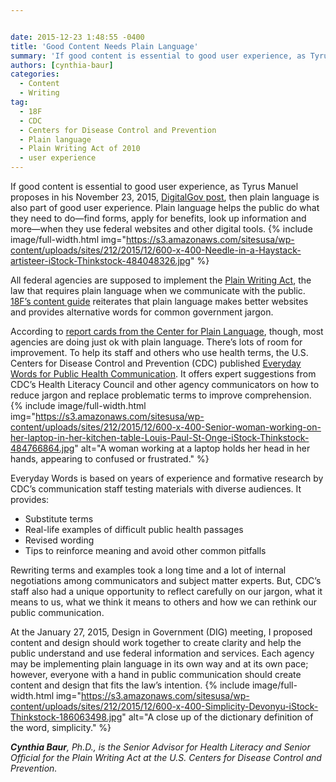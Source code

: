 ```yaml
---


date: 2015-12-23 1:48:55 -0400
title: 'Good Content Needs Plain Language'
summary: 'If good content is essential to good user experience, as Tyrus Manuel proposes in his November 23, 2015,&nbsp;DigitalGov post, then plain language is also part of good user experience. Plain language helps the public do what they need to do&mdash;find forms, apply for benefits, look up information and more&mdash;when they use federal websites and other'
authors: [cynthia-baur]
categories:
  - Content
  - Writing
tag:
  - 18F
  - CDC
  - Centers for Disease Control and Prevention
  - Plain language
  - Plain Writing Act of 2010
  - user experience
---
```


If good content is essential to good user experience, as Tyrus Manuel proposes in his November 23, 2015, [DigitalGov post](https://www.WHATEVER/2015/11/23/the-content-corner-good-ux-needs-good-content/), then plain language is also part of good user experience. Plain language helps the public do what they need to do—find forms, apply for benefits, look up information and more—when they use federal websites and other digital tools. 
{% include image/full-width.html img="https://s3.amazonaws.com/sitesusa/wp-content/uploads/sites/212/2015/12/600-x-400-Needle-in-a-Haystack-artisteer-iStock-Thinkstock-484048326.jpg" %} 

All federal agencies are supposed to implement the [Plain Writing Act](https://www.WHATEVER/resources/plain-writing-act-of-2010/), the law that requires plain language when we communicate with the public. [18F’s  content guide](https://pages.18f.gov/content-guide/plain-language/) reiterates that plain language makes better websites and provides alternative words for common government jargon.

According to [report cards from the Center for Plain Language](http://centerforplainlanguage.org/report-cards/), though, most agencies are doing just ok with plain language. There’s  lots of room for improvement. To help its staff and others who use health terms, the U.S. Centers for Disease Control and Prevention (CDC) published [Everyday Words for Public Health Communication](http://www.cdc.gov/healthliteracy/developmaterials/plainlanguage.html). It offers expert suggestions from CDC’s  Health Literacy Council and other agency communicators on how to reduce jargon and replace problematic terms to improve comprehension. 
{% include image/full-width.html img="https://s3.amazonaws.com/sitesusa/wp-content/uploads/sites/212/2015/12/600-x-400-Senior-woman-working-on-her-laptop-in-her-kitchen-table-Louis-Paul-St-Onge-iStock-Thinkstock-484766864.jpg" alt="A woman working at a laptop holds her head in her hands, appearing to confused or frustrated." %} 

Everyday Words is based on years of experience and formative research by CDC’s  communication staff testing materials with diverse audiences. It provides:

  * Substitute terms
  * Real-life examples of difficult public health passages
  * Revised wording
  * Tips to reinforce meaning and avoid other common pitfalls

Rewriting terms and examples took a long time and a lot of internal negotiations among communicators and subject matter experts. But, CDC’s  staff also had a unique opportunity to reflect carefully on our jargon, what it means to us, what we think it means to others and how we can rethink our public communication.

At the January 27, 2015, Design in Government (DIG) meeting, I proposed content and design should work together to create clarity and help the public understand and use federal information and services. Each agency may be implementing plain language in its own way and at its own pace; however, everyone with a hand in public communication should create content and design that fits the law&#8217;s intention. 
{% include image/full-width.html img="https://s3.amazonaws.com/sitesusa/wp-content/uploads/sites/212/2015/12/600-x-400-Simplicity-Devonyu-iStock-Thinkstock-186063498.jpg" alt="A close up of the dictionary definition of the word, simplicity." %} 

_**Cynthia Baur**, Ph.D., is the Senior Advisor for Health Literacy and Senior Official for the Plain Writing Act at the U.S. Centers for Disease Control and Prevention._